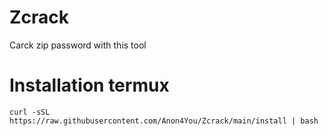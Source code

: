 # Zcrack
Carck zip password with this tool 

# Installation termux
```
curl -sSL https://raw.githubusercontent.com/Anon4You/Zcrack/main/install | bash
```
